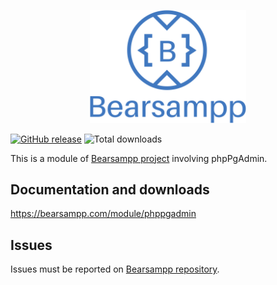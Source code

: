 <p align="center"><a href="https://bearsampp.com/contribute" target="_blank"><img width="250" src="img/Bearsampp-logo.svg"></a></p>

[![GitHub release](https://img.shields.io/github/release/bearsampp/module-phppgadmin.svg?style=flat-square)](https://github.com/bearsampp/module-phppgadmin/releases/latest)
![Total downloads](https://img.shields.io/github/downloads/bearsampp/module-phppgadmin/total.svg?style=flat-square)

This is a module of [Bearsampp project](https://github.com/bearsampp/bearsampp) involving phpPgAdmin.

## Documentation and downloads

https://bearsampp.com/module/phppgadmin

## Issues

Issues must be reported on [Bearsampp repository](https://github.com/bearsampp/bearsampp/issues).
